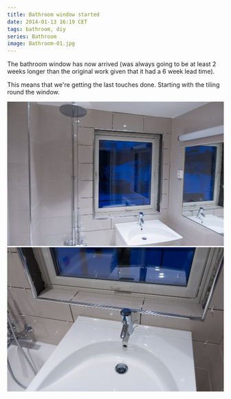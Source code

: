```yaml
---
title: Bathroom window started
date: 2014-01-13 16:19 CET
tags: bathroom, diy
series: Bathroom
image: Bathroom-01.jpg
---
```


The bathroom window has now arrived (was always going to be at least 2 weeks longer than the original work given that it had a 6 week lead time).

This means that we're getting the last touches done. Starting with the tiling round the window.

![Window](Bathroom-01.jpg 'Window')
![Window and tiling](Bathroom-02.jpg 'Window and tiling')
